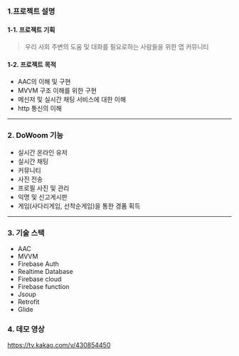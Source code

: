### 1.프로젝트 설명

#### 1-1. 프로젝트 기획
> 우리 사회 주변의 도움 및 대화를 필요로하는 사람들을 위한 앱 커뮤니티

#### 1-2. 프로젝트 목적
* AAC의 이해 및 구현
* MVVM 구조 이해를 위한 구현
* 메신저 및 실시간 채팅 서비스에 대한 이해
* http 통신의 이해

---

### 2. DoWoom 기능
* 실시간 온라인 유저
* 실시간 채팅
* 커뮤니티
* 사진 전송
* 프로필 사진 및 관리
* 익명 및 신고게시판
* 게임(사다리게임, 선착순게임)을 통한 경품 획득

---

### 3. 기술 스택

* AAC
* MVVM
* Firebase Auth
* Realtime Database
* Firebase cloud
* Firebase function
* Jsoup
* Retrofit
* Glide


### 4. 데모 영상

<a>https://tv.kakao.com/v/430854450</a>

